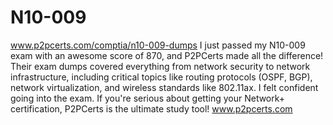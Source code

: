 # N10-009
www.p2pcerts.com/comptia/n10-009-dumps
I just passed my N10-009 exam with an awesome score of 870, and P2PCerts made all the difference! Their exam dumps covered everything from network security to network infrastructure, including critical topics like routing protocols (OSPF, BGP), network virtualization, and wireless standards like 802.11ax. I felt confident going into the exam. If you're serious about getting your Network+ certification, P2PCerts is the ultimate study tool!
www.p2pcerts.com
